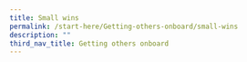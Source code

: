 ```yaml
---
title: Small wins
permalink: /start-here/Getting-others-onboard/small-wins
description: ""
third_nav_title: Getting others onboard
---
```

